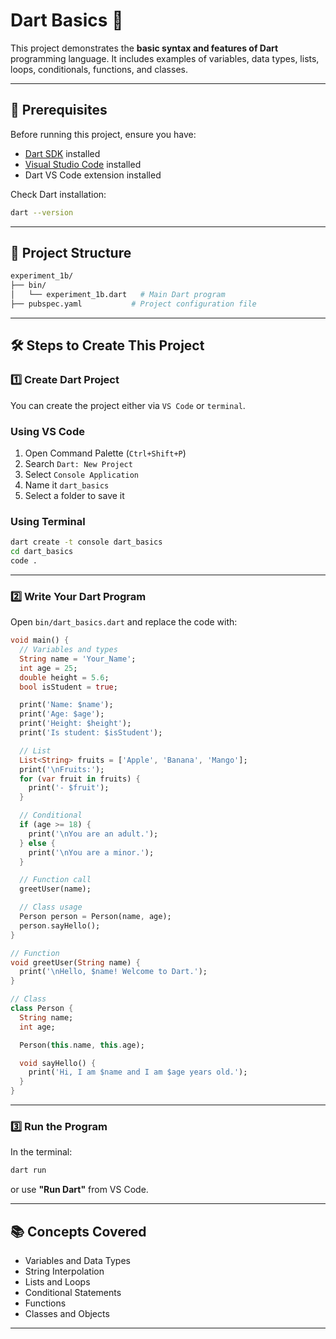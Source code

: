 # Dart Basics 🚀

This project demonstrates the **basic syntax and features of Dart** programming language.
It includes examples of variables, data types, lists, loops, conditionals, functions, and classes.

---

## 📌 Prerequisites

Before running this project, ensure you have:

- [Dart SDK](https://dart.dev/get-dart) installed
- [Visual Studio Code](https://code.visualstudio.com/) installed
- Dart VS Code extension installed

Check Dart installation:

```bash
dart --version
````

---

## 📂 Project Structure

```bash
experiment_1b/
├── bin/
│   └── experiment_1b.dart   # Main Dart program
├── pubspec.yaml           # Project configuration file
```

---

## 🛠 Steps to Create This Project

### 1️⃣ Create Dart Project

You can create the project either via `VS Code` or `terminal`.

### Using VS Code

1. Open Command Palette (`Ctrl+Shift+P`)
2. Search `Dart: New Project`
3. Select `Console Application`
4. Name it `dart_basics`
5. Select a folder to save it

### Using Terminal

```bash
dart create -t console dart_basics
cd dart_basics
code .
```

---

### 2️⃣ Write Your Dart Program

Open `bin/dart_basics.dart` and replace the code with:

```dart
void main() {
  // Variables and types
  String name = 'Your_Name';
  int age = 25;
  double height = 5.6;
  bool isStudent = true;

  print('Name: $name');
  print('Age: $age');
  print('Height: $height');
  print('Is student: $isStudent');

  // List
  List<String> fruits = ['Apple', 'Banana', 'Mango'];
  print('\nFruits:');
  for (var fruit in fruits) {
    print('- $fruit');
  }

  // Conditional
  if (age >= 18) {
    print('\nYou are an adult.');
  } else {
    print('\nYou are a minor.');
  }

  // Function call
  greetUser(name);

  // Class usage
  Person person = Person(name, age);
  person.sayHello();
}

// Function
void greetUser(String name) {
  print('\nHello, $name! Welcome to Dart.');
}

// Class
class Person {
  String name;
  int age;

  Person(this.name, this.age);

  void sayHello() {
    print('Hi, I am $name and I am $age years old.');
  }
}
```

---

### 3️⃣ Run the Program

In the terminal:

```bash
dart run
```

or use **"Run Dart"** from VS Code.

---

## 📚 Concepts Covered

- Variables and Data Types
- String Interpolation
- Lists and Loops
- Conditional Statements
- Functions
- Classes and Objects

---
